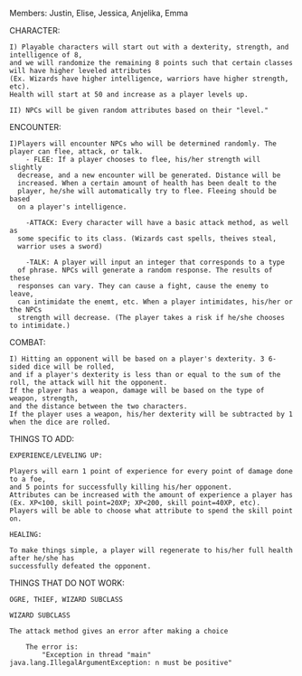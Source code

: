 Members: Justin, Elise, Jessica, Anjelika, Emma

CHARACTER:

	I) Playable characters will start out with a dexterity, strength, and intelligence of 8, 
	and we will randomize the remaining 8 points such that certain classes will have higher leveled attributes 
	(Ex. Wizards have higher intelligence, warriors have higher strength, etc). 
	Health will start at 50 and increase as a player levels up. 
	
	II) NPCs will be given random attributes based on their "level."

ENCOUNTER:

	I)Players will encounter NPCs who will be determined randomly. The player can flee, attack, or talk. 
	  	- FLEE: If a player chooses to flee, his/her strength will slightly 
	  decrease, and a new encounter will be generated. Distance will be 
	  increased. When a certain amount of health has been dealt to the 
	  player, he/she will automatically try to flee. Fleeing should be based
	  on a player's intelligence. 
	  
	  	-ATTACK: Every character will have a basic attack method, as well as 
	  some specific to its class. (Wizards cast spells, theives steal, 
	  warrior uses a sword) 
	  
	  	-TALK: A player will input an integer that corresponds to a type
	  of phrase. NPCs will generate a random response. The results of these 
	  responses can vary. They can cause a fight, cause the enemy to leave,
	  can intimidate the enemt, etc. When a player intimidates, his/her or the NPCs 
	  strength will decrease. (The player takes a risk if he/she chooses to intimidate.)

COMBAT: 

	I) Hitting an opponent will be based on a player's dexterity. 3 6-sided dice will be rolled, 
	and if a player's dexterity is less than or equal to the sum of the roll, the attack will hit the opponent. 
	If the player has a weapon, damage will be based on the type of weapon, strength, 
	and the distance between the two characters. 
	If the player uses a weapon, his/her dexterity will be subtracted by 1 when the dice are rolled. 

THINGS TO ADD:
	
	EXPERIENCE/LEVELING UP:

	Players will earn 1 point of experience for every point of damage done to a foe, 
	and 5 points for successfully killing his/her opponent. 
	Attributes can be increased with the amount of experience a player has 
	(Ex. XP<100, skill point=20XP; XP<200, skill point=40XP, etc). 
	Players will be able to choose what attribute to spend the skill point on. 

	HEALING:

	To make things simple, a player will regenerate to his/her full health after he/she has 
	successfully defeated the opponent. 

	
THINGS THAT DO NOT WORK:

	OGRE, THIEF, WIZARD SUBCLASS

	WIZARD SUBCLASS
	
	The attack method gives an error after making a choice
	
		The error is:
			"Exception in thread "main" java.lang.IllegalArgumentException: n must be positive"
			
	

